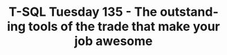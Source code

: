 ---
ref: tsql2sday135
title: T-SQL Tuesday 135 - The outstanding tools of the trade that make your job awesome
excerpt: 
tags: [english, community, events, sqlfamily, tsql2sday]
categories: [english, community, events, tsql2sday]
lang: en
locale: en-GB
permalink: /blog/:year/:month/:title
---